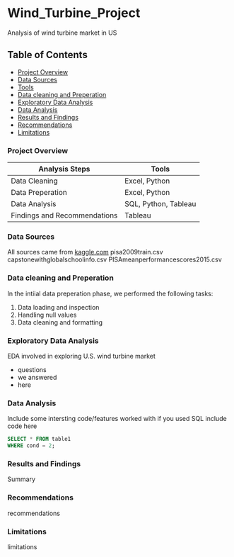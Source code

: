 # Wind_Turbine_Project
Analysis of wind turbine market in US

## Table of Contents

- [Project Overview](#project-overview)
- [Data Sources](#data-sources)
- [Tools](#tools)
- [Data cleaning and Preperation](#data-cleaning-and-preperation)
- [Exploratory Data Analysis](#exploratory-data-analysis)
- [Data Analysis](#data-analysis)
- [Results and Findings](#results-and-findings)
- [Recommendations](#recommendations)
- [Limitations](#limitations)

### Project Overview

|Analysis Steps|Tools|
|--------------|-----|
|Data Cleaning|Excel, Python|
|Data Preperation|Excel, Python|
|Data Analysis|SQL, Python, Tableau|
Findings and Recommendations|Tableau|


### Data Sources

All sources came from [kaggle.com](https://www.kaggle.com)
pisa2009train.csv
capstonewithglobalschoolinfo.csv
PISAmeanperformancescores2015.csv

### Data cleaning and Preperation

In the intiial data preperation phase, we performed the following tasks:
1. Data loading and inspection
2. Handling null values
3. Data cleaning and formatting

### Exploratory Data Analysis

EDA involved in exploring U.S. wind turbine market

- questions
- we answered
- here

### Data Analysis

Include some intersting code/features worked with 
if you used SQL include code here

```sql
SELECT * FROM table1
WHERE cond = 2;
```

### Results and Findings

Summary

### Recommendations

recommendations

### Limitations

limitations 









   
   
